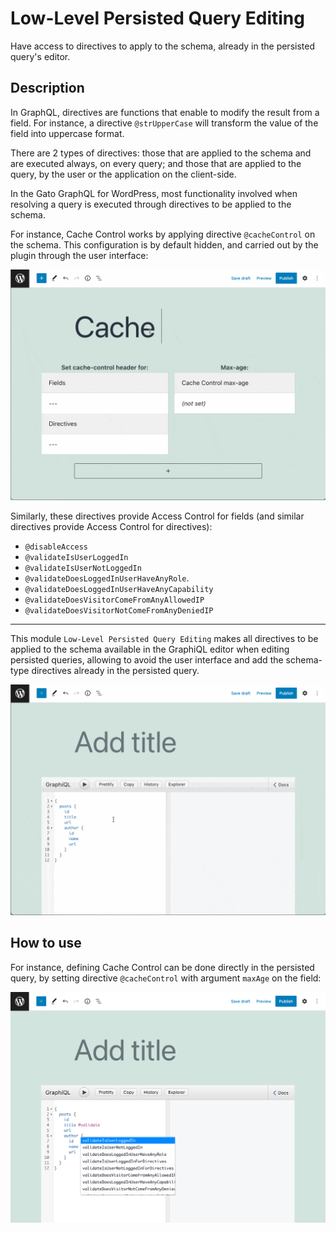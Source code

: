 # Low-Level Persisted Query Editing

Have access to directives to apply to the schema, already in the persisted query's editor.

## Description

In GraphQL, directives are functions that enable to modify the result from a field. For instance, a directive `@strUpperCase` will transform the value of the field into uppercase format.

There are 2 types of directives: those that are applied to the schema and are executed always, on every query; and those that are applied to the query, by the user or the application on the client-side.

In the Gato GraphQL for WordPress, most functionality involved when resolving a query is executed through directives to be applied to the schema.

For instance, Cache Control works by applying directive `@cacheControl` on the schema. This configuration is by default hidden, and carried out by the plugin through the user interface:

![Defining a cache control policy](../../images/cache-control.gif "Defining a cache control policy")

Similarly, these directives provide Access Control for fields (and similar directives provide Access Control for directives):

- `@disableAccess`
- `@validateIsUserLoggedIn`
- `@validateIsUserNotLoggedIn`
- `@validateDoesLoggedInUserHaveAnyRole`.
- `@validateDoesLoggedInUserHaveAnyCapability`
- `@validateDoesVisitorComeFromAnyAllowedIP`
- `@validateDoesVisitorNotComeFromAnyDeniedIP`

---

This module `Low-Level Persisted Query Editing` makes all directives to be applied to the schema available in the GraphiQL editor when editing persisted queries, allowing to avoid the user interface and add the schema-type directives already in the persisted query.

![Schema-type directives](../../images/schema-type-directives.gif "Schema-type directives")

## How to use

For instance, defining Cache Control can be done directly in the persisted query, by setting directive `@cacheControl` with argument `maxAge` on the field:

![Schema-type directives available in the Persisted queries editor](../../images/low-level-persisted-query-editing.png "Schema-type directives available in the Persisted queries editor")

